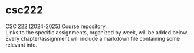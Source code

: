 # csc222
CSC 222 (2024-2025) Course repository.  
Links to the specific assignments, organized by week, will be added below. Every chapter/assignment will include a markdown file containing some relevant info.  
